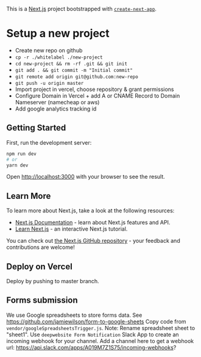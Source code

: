 This is a [Next.js](https://nextjs.org/) project bootstrapped with [`create-next-app`](https://github.com/vercel/next.js/tree/canary/packages/create-next-app).

# Setup a new project

- Create new repo on github
- `cp -r ./whitelabel ./new-project`
- `cd new-project && rm -rf .git && git init`
- `git add . && git commit -m "Initial commit"`
- `git remote add origin git@github.com:new-repo`
- `git push -u origin master`
- Import project in vercel, choose repository & grant permissions
- Configure Domain in Vercel + add A or CNAME Record to Domain Nameserver (namecheap or aws)
- Add google analytics tracking id

## Getting Started

First, run the development server:

```bash
npm run dev
# or
yarn dev
```

Open [http://localhost:3000](http://localhost:3000) with your browser to see the result.

## Learn More

To learn more about Next.js, take a look at the following resources:

- [Next.js Documentation](https://nextjs.org/docs) - learn about Next.js features and API.
- [Learn Next.js](https://nextjs.org/learn) - an interactive Next.js tutorial.

You can check out [the Next.js GitHub repository](https://github.com/vercel/next.js/) - your feedback and contributions are welcome!

## Deploy on Vercel

Deploy by pushing to master branch.

## Forms submission

We use Google spreadsheets to store forms data. See https://github.com/jamiewilson/form-to-google-sheets
Copy code from `vendor/googleSpreadsheetsTrigger.js`.
Note: Rename spreadsheet sheet to "sheet1".
Use `deepwebsite Form Notification` Slack App to create an incoming webhook for your channel.
Add a channel here to get a webhook url: https://api.slack.com/apps/A019M7Z1S75/incoming-webhooks?
